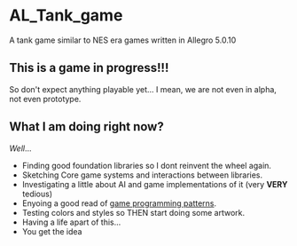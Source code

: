 AL_Tank_game
============

A tank game similar to NES era games written in Allegro 5.0.10

This is a game in progress!!!
-----------------------------

So don't expect anything playable yet... I mean, we are not even in alpha, not even prototype.


What I am doing right now?
---------------------------

*Well*...

  * Finding good foundation libraries so I dont reinvent the wheel again.
  * Sketching Core game systems and interactions between libraries.
  * Investigating a little about AI and game implementations of it (very **VERY** tedious)
  * Enyoing a good read of [game programming patterns](http://www.gameprogrammingpatterns.com).
  * Testing colors and styles so THEN start doing some artwork.
  * Having a life apart of this...
  * You get the idea
